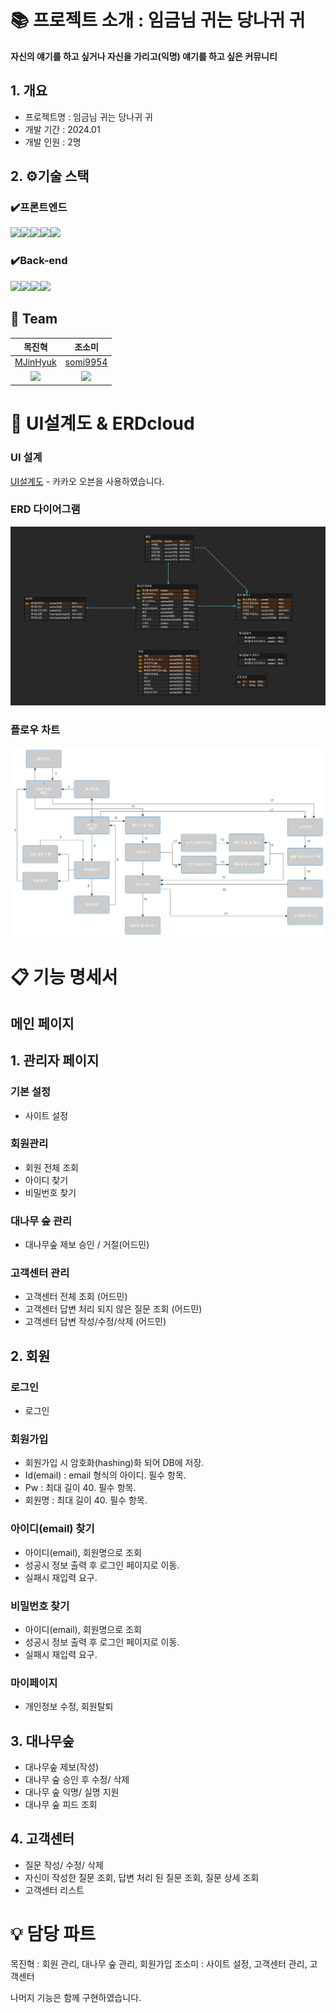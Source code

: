 
# 📚 프로젝트 소개 : 임금님 귀는 당나귀 귀
**자신의 얘기를 하고 싶거나 자신을 가리고(익명) 얘기를 하고 싶은 커뮤니티**

## 1. 개요
- 프로젝트명 : 임금님 귀는 당나귀 귀
- 개발 기간 : 2024.01
- 개발 인원 : 2명

## 2. ⚙️기술 스택
### ✔️프론트엔드
<img src="https://img.shields.io/badge/React-61DAFB?style=for-the-badge&logo=React&logoColor=black"><img src="https://img.shields.io/badge/Css-1572B6?style=for-the-badge&logo=Css&logoColor=white"><img src="https://img.shields.io/badge/node.js-339933?style=for-the-badge&logo=Node.js&logoColor=white"><img src="https://img.shields.io/badge/javascript-F7DF1E?style=for-the-badge&logo=javascript&logoColor=black"><img src="https://img.shields.io/badge/html5-E34F26?style=for-the-badge&logo=html5&logoColor=white">
### ✔️Back-end
<img src="https://img.shields.io/badge/java-007396?style=for-the-badge&logo=java&logoColor=white"><img src="https://img.shields.io/badge/Spring-6DB33F?style=for-the-badge&logo=Spring&logoColor=green"><img src="https://img.shields.io/badge/Spring Boot-6DB33F?style=for-the-badge&logo=Spring Boot&logoColor=yellow"><img src="https://img.shields.io/badge/oracle-F80000?style=for-the-badge&logo=oracle&logoColor=white">

## 🦹‍ Team
|목진혁|조소미|
|:---:|:---:|
|[MJinHyuk](https://github.com/MJinHyuk)|[somi9954](https://github.com/somi9954)|
|![](https://avatars.githubusercontent.com/u/147026593?v=4)|![](https://avatars.githubusercontent.com/u/137499604?v=4)|
# 📜 UI설계도 & ERDcloud

### UI 설계
[UI설계도](https://ovenapp.io/view/KhSbBScGvstrv5EjFvRovhfeEKN5ROvK/L2kPB) - 카카오 오븐을 사용하였습니다.

### ERD 다이어그램 
![ERD그램](/images/ERD.png)

### 플로우 차트
![플로우차트](/images/플로우%20차트.png)

# 📋 기능 명세서
## 메인 페이지


## 1. 관리자 페이지
### 기본 설정
- 사이트 설정

### 회원관리
- 회원 전체 조회
- 아이디 찾기
- 비밀번호 찾기

### 대나무 숲 관리
- 대나무숲 제보 승인 / 거절(어드민)

### 고객센터 관리
- 고객센터 전체 조회 (어드민)
- 고객센터 답변 처리 되지 않은 질문 조회 (어드민)
- 고객센터 답변 작성/수정/삭제 (어드민)

## 2. 회원
### 로그인
- 로그인
### 회원가입
- 회원가입 시 암호화(hashing)화 되어 DB에 저장.
- Id(email) : email 형식의 아이디. 필수 항목.
- Pw : 최대 길이 40. 필수 항목.
- 회원명 : 최대 길이 40. 필수 항목.

### 아이디(email) 찾기
- 아이디(email), 회원명으로 조회
- 성공시 정보 출력 후 로그인 페이지로 이동.
- 실패시 재입력 요구.

### 비밀번호 찾기
- 아이디(email), 회원명으로 조회
- 성공시 정보 출력 후 로그인 페이지로 이동.
- 실패시 재입력 요구.

### 마이페이지
- 개인정보 수정, 회원탈퇴

## 3. 대나무숲
- 대나무숲 제보(작성)
- 대나무 숲 승인 후 수정/ 삭제
- 대나무 숲 익명/ 실명 지원
- 대나무 숲 피드 조회

## 4. 고객센터
- 질문 작성/ 수정/ 삭제
- 자신이 작성한 질문 조회, 답변 처리 된 질문 조회, 질문 상세 조회
- 고객센터 리스트

# 💡 담당 파트
목진혁 : 회원 관리, 대나무 숲 관리, 회원가입
조소미 : 사이트 설정, 고객센터 관리, 고객센터

나머지 기능은 함께 구현하였습니다.